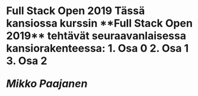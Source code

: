 <h1> Full Stack Open 2019
Tässä kansiossa kurssin **Full Stack Open 2019** tehtävät seuraavanlaisessa
kansiorakenteessa:
1. Osa 0
2. Osa 1
3. Osa 2 


*Mikko Paajanen*

